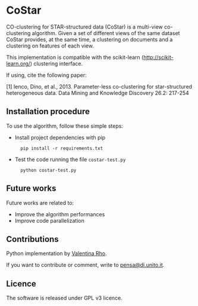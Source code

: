 # CoStar

CO-clustering for STAR-structured data (CoStar) is a multi-view co-clustering algorithm.
Given a set of different views of the same dataset CoStar provides, at the same time, a clustering on documents and a clustering on features of each view.

This implementation is compatible with the scikit-learn (http://scikit-learn.org/) clustering interface. 


If using, cite the following paper: 

[1] Ienco, Dino, et al., 2013. Parameter-less co-clustering for star-structured heterogeneous data. Data Mining and Knowledge Discovery 26.2: 217-254

## Installation procedure

To use the algorithm, follow these simple steps:

* Install project dependencies with pip

        pip install -r requirements.txt

* Test the code running the file `costar-test.py`

        python costar-test.py

## Future works

Future works are related to:

* Improve the algorithm performances
* Improve code parallelization

## Contributions

Python implementation by [Valentina Rho](https://github.com/valentinarho).

If you want to contribute or comment, write to pensa@di.unito.it.

## Licence 

The software is released under GPL v3 licence. 
